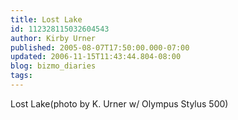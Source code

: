 ```yaml
---
title: Lost Lake
id: 112328115032604543
author: Kirby Urner
published: 2005-08-07T17:50:00.000-07:00
updated: 2006-11-15T11:43:44.804-08:00
blog: bizmo_diaries
tags: 
---
```


[](http://photos1.blogger.com/img/254/1836/640/lostlake.jpg) Lost Lake(photo by K. Urner w/ Olympus Stylus 500)